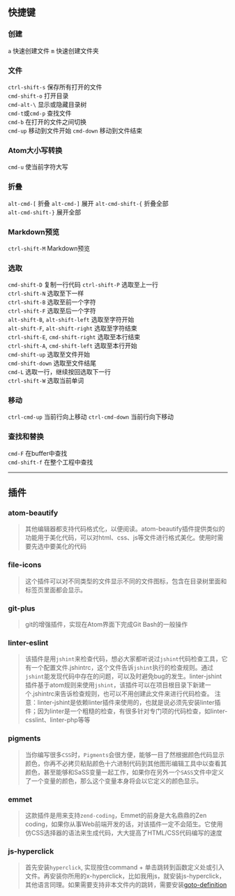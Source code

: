## 快捷键

### 创建
`a` 快速创建文件
`m` 快速创建文件夹

### 文件
`ctrl-shift-s`  保存所有打开的文件  
`cmd-shift-o`  打开目录  
`cmd-alt-\`   显示或隐藏目录树  
`cmd-t`或`cmd-p` 查找文件  
`cmd-b` 在打开的文件之间切换  
`cmd-up` 移动到文件开始
`cmd-down` 移动到文件结束

<!-- more -->

### Atom大小写转换
`cmd-u` 使当前字符大写

### 折叠
`alt-cmd-[` 折叠
`alt-cmd-]` 展开
`alt-cmd-shift-{` 折叠全部  
`alt-cmd-shift-}` 展开全部

### Markdown预览
`ctrl-shift-M` Markdown预览

### 选取
`cmd-shift-D` 复制一行代码
`ctrl-shift-P`  选取至上一行  
`ctrl-shift-N`  选取至下一样  
`ctrl-shift-B`  选取至前一个字符  
`ctrl-shift-F`  选取至后一个字符  
`alt-shift-B`, `alt-shift-left`  选取至字符开始  
`alt-shift-F`, `alt-shift-right`  选取至字符结束  
`ctrl-shift-E`, `cmd-shift-right`  选取至本行结束  
`ctrl-shift-A`, `cmd-shift-left`  选取至本行开始  
`cmd-shift-up`  选取至文件开始  
`cmd-shift-down`  选取至文件结尾  
`cmd-L`  选取一行，继续按回选取下一行  
`ctrl-shift-W`  选取当前单词  

### 移动
`ctrl-cmd-up` 当前行向上移动
`ctrl-cmd-down` 当前行向下移动

### 查找和替换  
`cmd-F` 在buffer中查找  
`cmd-shift-f` 在整个工程中查找  

---

## 插件

### atom-beautify
> 其他编辑器都支持代码格式化，以便阅读。atom-beautify插件提供类似的功能用于美化代码，可以对html、css、js等文件进行格式美化。使用时需要先选中要美化的代码

### file-icons
> 这个插件可以对不同类型的文件显示不同的文件图标，包含在目录树里面和标签页里面都会显示。

### git-plus
> git的增强插件，实现在Atom界面下完成Git Bash的一般操作

### linter-eslint
> 该插件是用`jshint`来检查代码，想必大家都听说过`jshint`代码检查工具，它有一个配置文件.jshintrc，这个文件告诉`jshint`执行的检查规则。通过`jshint`能发现代码中存在的问题，可以及时避免bug的发生。linter-jshint插件基于atom规则来使用`jshint`，该插件可以在项目根目录下新建一个.jshintrc来告诉检查规则，也可以不用创建此文件来进行代码检查。
注意：linter-jshint是依赖linter插件来使用的，也就是说必须先安装linter插件；因为linter是一个粗糙的检查，有很多针对专门项的代码检查，如linter-csslint、linter-php等等

### pigments
> 当你编写很多`CSS`时，`Pigments`会很方便，能够一目了然根据颜色代码显示颜色，你再不必拷贝粘贴颜色十六进制代码到其他图形编辑工具中以查看其颜色，甚至能够和SaSS变量一起工作，如果你在另外一个`SASS`文件中定义了一个变量的颜色，那么这个变量本身将会以它定义的颜色显示。

### emmet
> 这款插件是用来支持`zend-coding`，Emmet的前身是大名鼎鼎的Zen coding，如果你从事Web前端开发的话，对该插件一定不会陌生。它使用仿CSS选择器的语法来生成代码，大大提高了HTML/CSS代码编写的速度

### js-hyperclick
> 首先安装`hyperclick`, 实现按住command + 单击跳转到函数定义处或引入文件。再安装你所用的x-hyperclick，比如我用js，就安装js-hyperclick，其他语言同理。如果需要支持非本文件内的跳转，需要安装[goto-definition](https://github.com/faceair/atom-goto-definition)
